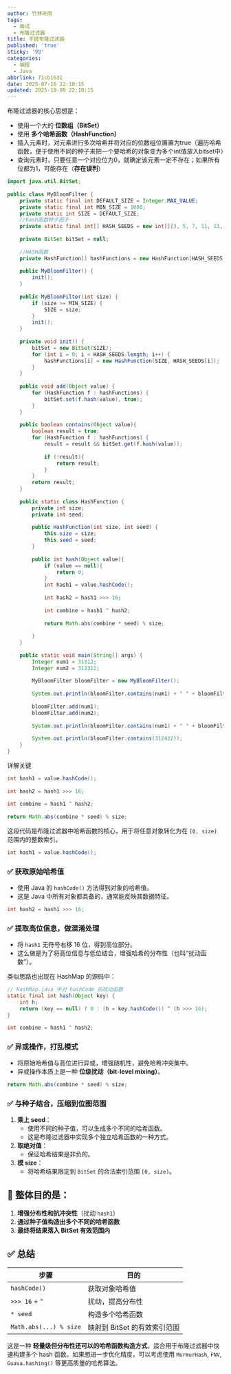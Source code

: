 ```yaml
---
author: 竹林听雨
tags:
  - 面试
  - 布隆过滤器
title: 手搓布隆过滤器
published: 'true'
sticky: '99'
categories:
  - 编程
  - Java
abbrlink: 71cb1631
date: 2025-07-16 22:10:15
updated: 2025-10-09 22:10:15
---
```

布隆过滤器的核心思想是：

- 使用一个大的 **位数组（BitSet）**
- 使用 **多个哈希函数（HashFunction）**
- 插入元素时，对元素进行多次哈希并将对应的位数组位置置为true（遍历哈希函数，便于使用不同的种子来把一个要哈希的对象变为多个int值放入bitset中）
- 查询元素时，只要任意一个对应位为0，就确定该元素一定不存在；如果所有位都为1，可能存在（**存在误判**）

```java  
import java.util.BitSet;  
  
public class MyBloomFilter {  
    private static final int DEFAULT_SIZE = Integer.MAX_VALUE;  
    private static final int MIN_SIZE = 1000;  
    private static int SIZE = DEFAULT_SIZE;  
    //hash函数种子因子  
    private static final int[] HASH_SEEDS = new int[]{3, 5, 7, 11, 13, 17, 19, 23, 29, 31};  
  
    private BitSet bitSet = null;  
  
    //HASH函数  
    private HashFunction[] hashFunctions = new HashFunction[HASH_SEEDS.length];  
  
    public MyBloomFilter() {  
        init();  
    }  
  
    public MyBloomFilter(int size) {  
        if (size >= MIN_SIZE) {  
            SIZE = size;  
        }  
        init();  
    }  
  
    private void init() {  
        bitSet = new BitSet(SIZE);  
        for (int i = 0; i < HASH_SEEDS.length; i++) {  
            hashFunctions[i] = new HashFunction(SIZE, HASH_SEEDS[i]);  
        }  
    }  
  
    public void add(Object value) {  
        for (HashFunction f : hashFunctions) {  
            bitSet.set(f.hash(value), true);  
        }  
    }  
  
    public boolean contains(Object value){  
        boolean result = true;  
        for (HashFunction f : hashFunctions) {  
            result = result && bitSet.get(f.hash(value));  
  
            if (!result){  
                return result;  
            }  
        }  
        return result;  
    }  
  
    public static class HashFunction {  
        private int size;  
        private int seed;  
  
        public HashFunction(int size, int seed) {  
            this.size = size;  
            this.seed = seed;  
        }  
  
        public int hash(Object value){  
            if (value == null){  
                return 0;  
            }  
            int hash1 = value.hashCode();  
  
            int hash2 = hash1 >>> 16;  
  
            int combine = hash1 ^ hash2;  
  
            return Math.abs(combine * seed) % size;  
  
        }  
    }  
  
    public static void main(String[] args) {  
        Integer num1 = 31312;  
        Integer num2 = 312312;  
  
        MyBloomFilter bloomFilter = new MyBloomFilter();  
  
        System.out.println(bloomFilter.contains(num1) + " " + bloomFilter.contains(num2));  
  
        bloomFilter.add(num1);  
        bloomFilter.add(num2);  
  
        System.out.println(bloomFilter.contains(num1) + " " + bloomFilter.contains(num2));  
  
        System.out.println(bloomFilter.contains(312432));  
    }  
}
```

详解关键
```java
int hash1 = value.hashCode();  
  
int hash2 = hash1 >>> 16;  
  
int combine = hash1 ^ hash2;  
  
return Math.abs(combine * seed) % size;
```

这段代码是布隆过滤器中哈希函数的核心，用于将任意对象转化为在 `[0, size)` 范围内的整数索引。

```java
int hash1 = value.hashCode();
```

### ✅ 获取原始哈希值

- 使用 Java 的 `hashCode()` 方法得到对象的哈希值。
- 这是 Java 中所有对象都具备的，通常能反映其数据特征。

```java
int hash2 = hash1 >>> 16;
```

### ✅ 提取高位信息，做混淆处理

- 将 `hash1` 无符号右移 16 位，得到高位部分。
- 这么做是为了将高位信息与低位结合，增强哈希的分布性（也叫“扰动函数”）。
    
类似思路也出现在 HashMap 的源码中：

```java
// HashMap.java 中对 hashCode 的扰动函数
static final int hash(Object key) {
    int h;
    return (key == null) ? 0 : (h = key.hashCode()) ^ (h >>> 16);
}
```

```java
int combine = hash1 ^ hash2;
```

### ✅ 异或操作，打乱模式

- 将原始哈希值与高位进行异或，增强随机性，避免哈希冲突集中。
- 异或操作本质上是一种 **位级扰动（bit-level mixing）**。
    
```java
return Math.abs(combine * seed) % size;
```

### ✅ 与种子结合，压缩到位图范围

1. **乘上 seed**：
    - 使用不同的种子值，可以生成多个不同的哈希函数。
    - 这是布隆过滤器中实现多个独立哈希函数的一种方式。
2. **取绝对值**：
    - 保证哈希结果是非负的。
3. **模 size**：
    - 将哈希结果限定到 `BitSet` 的合法索引范围 `[0, size)`。
        
## 🔎 整体目的是：

1. **增强分布性和抗冲突性**（扰动 `hash1`）
2. **通过种子值构造出多个不同的哈希函数**
3. **最终将结果落入 BitSet 有效范围内**
    
## ✅ 总结

|步骤|目的|
|---|---|
|`hashCode()`|获取对象哈希值|
|`>>> 16` + `^`|扰动，提高分布性|
|`* seed`|构造多个哈希函数|
|`Math.abs(...) % size`|映射到 BitSet 的有效索引范围|

这是一种 **轻量级但分布性还可以的哈希函数构造方式**，适合用于布隆过滤器中快速构建多个 hash 函数。如果想进一步优化精度，可以考虑使用 `MurmurHash`, `FNV`, `Guava.hashing()` 等更高质量的哈希算法。